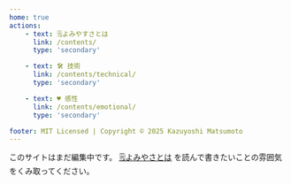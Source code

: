 ```yaml
---
home: true
actions:
    - text: 🗒️よみやすさとは
      link: /contents/
      type: 'secondary'      

    - text: 🛠️ 技術
      link: /contents/technical/
      type: 'secondary'      

    - text: ♥️ 感性
      link: /contents/emotional/
      type: 'secondary'      

footer: MIT Licensed | Copyright © 2025 Kazuyoshi Matsumoto
---
```


このサイトはまだ編集中です。
[🗒️よみやさとは](./contents/) を読んで書きたいことの雰囲気をくみ取ってください。
